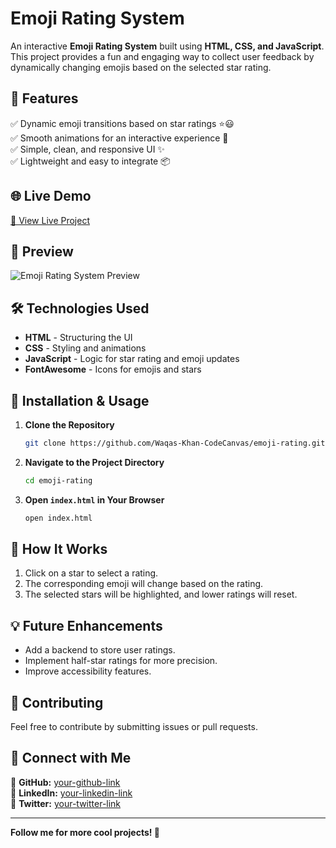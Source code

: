 # Emoji Rating System

An interactive **Emoji Rating System** built using **HTML, CSS, and JavaScript**. This project provides a fun and engaging way to collect user feedback by dynamically changing emojis based on the selected star rating.

## 🚀 Features

✅ Dynamic emoji transitions based on star ratings ⭐😃  
✅ Smooth animations for an interactive experience 🎨  
✅ Simple, clean, and responsive UI ✨  
✅ Lightweight and easy to integrate 📦  

## 🌐 Live Demo
[🔗 View Live Project](your-live-demo-link)

## 📸 Preview
![Emoji Rating System Preview](your-preview-image-link)

## 🛠️ Technologies Used

- **HTML** - Structuring the UI  
- **CSS** - Styling and animations  
- **JavaScript** - Logic for star rating and emoji updates  
- **FontAwesome** - Icons for emojis and stars  

## 📂 Installation & Usage

1. **Clone the Repository**
   ```sh
   git clone https://github.com/Waqas-Khan-CodeCanvas/emoji-rating.git
   ```
2. **Navigate to the Project Directory**
   ```sh
   cd emoji-rating
   ```
3. **Open `index.html` in Your Browser**
   ```sh
   open index.html
   ```



## 📌 How It Works

1. Click on a star to select a rating.
2. The corresponding emoji will change based on the rating.
3. The selected stars will be highlighted, and lower ratings will reset.

## 💡 Future Enhancements

- Add a backend to store user ratings.
- Implement half-star ratings for more precision.
- Improve accessibility features.



## 🤝 Contributing

Feel free to contribute by submitting issues or pull requests.

## 🔗 Connect with Me

📌 **GitHub:** [your-github-link](https://Waqas-Khan-CodeCanvas)  
📌 **LinkedIn:** [your-linkedin-link](https://www.linkedin.com/in/waqas-khan-a68602343/)  
📌 **Twitter:** [your-twitter-link](https://twitter.com/yourusername)  

---
**Follow me for more cool projects! 🚀**

